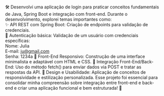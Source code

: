 🛠️ Desenvolvi uma aplicação de login para praticar conceitos fundamentais de Java, Spring Boot e integração com front-end.
Durante o desenvolvimento, explorei temas importantes como:</br>
✨ API REST com Spring Boot: Criação de endpoints para validação de credenciais.</br>
🔑 Autenticação básica: Validação de um usuário com credenciais específicas:</br>
Nome: Julia</br>
E-mail: ju@gmail.com</br>
Senha: 1234a
🎨 Front-End Responsivo: Construção de uma interface minimalista e adaptável com HTML e CSS.
🔗 Integração Front-End/Back-End: Uso do método fetch() para enviar dados via POST e tratar as respostas da API.
📐 Design e Usabilidade: Aplicação de conceitos de responsividade e estilização personalizada.
Esse projeto foi essencial para consolidar minha compreensão sobre integração entre front-end e back-end e criar uma aplicação funcional e bem estruturada! 🚀
